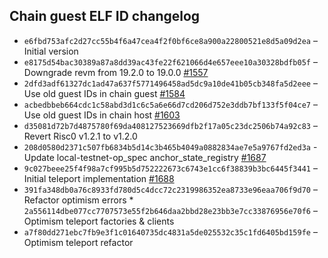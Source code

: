 ## Chain guest ELF ID changelog
  * `e6fbd753afc2d27cc55b4f6a47cea4f2f0bf6ce8a900a22800521e8d5a09d2ea` – Initial version
  * `e8175d54bac30389a87a8dd39ac43fe22f621066d4e657eee10a30328bdfb05f` – Downgrade revm from 19.2.0 to 19.0.0 [#1557](https://github.com/vlayer-xyz/vlayer/pull/1557)
  * `2dfd3adf61327dc1ad47a637f5771496458ad5dc9a10de41b05cb348fa5d2eee` – Use old guest IDs in chain guest [#1584](https://github.com/vlayer-xyz/vlayer/pull/1584)
  * `acbedbbeb664cdc1c58abd3d1c6c5a6e66d7cd206d752e3ddb7bf133f5f04ce7` – Use old guest IDs in chain host [#1603](https://github.com/vlayer-xyz/vlayer/pull/1603)
  * `d35081d72b7d4875780f69da408127523669dfb2f17a05c23dc2506b74a92c83` – Revert Risc0 v1.2.1 to v1.2.0
  * `208d0580d2371c507fb6834b5d14c3b465b4049a0882834ae7e5a9767fd2ed3a` - Update local-testnet-op_spec anchor_state_registry [#1687](https://github.com/vlayer-xyz/vlayer/pull/1687)
  * `9c027beee25f4f98a7cf995b5d752222673c6743e1cc6f38839b3bc6445f3441` – Initial teleport implementation [#1688](https://github.com/vlayer-xyz/vlayer/pull/1688)
  * `391fa348db0a76c8933fd780d5c4dcc72c2319986352ea8733e96eaa706f9d70` – Refactor optimism errors  * `2a556114dbe077cc7707573e55f2b646daa2bbd28e23bb3e7cc33876956e70f6` – Optimism teleport factories & clients
  * `a7f80dd271ebc7fb9e3f1c01640735dc4831a5de025532c35c1fd6405bd159fe` – Optimism teleport refactor

